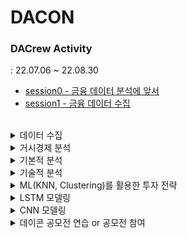 # DACON

### DACrew Activity
: 22.07.06 ~ 22.08.30
- [session0 - 금융 데이터 분석에 앞서](DACrew/[투데이_0편]_금융_데이터_분석에_앞서💥.ipynb)
- [session1 - 금융 데이터 수집](DACrew/[투데이_1편]_금융_데이터수집💥.ipynb)

<br>
<details markdown="1">
<summary>데이터 수집</summary> 

    - 주가 데이터 수집 (pykrx, FinanceDataReader, yfinance)
    - 거시경제 데이터 수집 (Ecos API)
    - 기업 공시데이터 수집 (Dart API)
    - 금융데이터 핸들링 (shift, rolling, resample, pct_change)
    - 백테스팅 API 활용법 (Backtrader&Backtesting)
</details>

<details markdown="1">
<summary>거시경제 분석</summary>

    - 거시경제 이론 이해 (재정정책, 통화정책, 기준금리, 인플레이션 등)
    - 거시경제 지표 비교 분석 (금리, 통화량, GDP 등등)
    - 뉴스데이터&NLP활용 경기 지수 개발
    - 경기 지수 활용 경기 순환 주기 파악
</details>

<details markdown="1">
<summary>기본적 분석</summary>

    - 기업 재무제표 항목 이해 (PER, PBR, EPS 등)
    - 기본적 분석 이해
    - 기본적 분석 활용 투자전략 구현 및 백테스팅
</details>

<details markdown="1">
<summary>기술적 분석</summary>

    - 차트 기술지표 이해 (RSI, MACD, OBV 등)
    - 기술적 분석 이해
    - 캔들 차트 시각화
    - 기술적 분석 활용 투자전략 구현 및 백테스팅
</details>

<details markdown="1">
<summary>ML(KNN, Clustering)를 활용한 투자 전략</summary>

    - K-NN 알고리즘 및 군집분석 이해
    - K-NN을 활용한 투자 전략 구현
    - 군집분석을 활용한 주식 종목 분류
    - 백테스팅 및 성과 평가(기간별 주식 테마 별 수익률 비교)
</details>

<details markdown="1">
<summary>LSTM 모델링</summary>

    - LSTM 신경망 이해
    - LSTM 실습 (시계열 예측 모델)
    - LSTM 모델링 (기술지표, 재무제표 지표 등 Feature 구성 후 학습)
    - 백테스팅 및 성과평가
</details>

<details markdown="1">
<summary>CNN 모델링</summary>

    - CNN 신경망 이해
    - CNN 실습 (이미지 분석)
    - CNN 모델링 (캔들차트, 기술지표 Feature 구성 후 학습)
    - 백테스팅 및 성과평가
</details>

<details markdown="1">
<summary>데이콘 공모전 연습 or 공모전 참여</summary>

    - 주식 종료 가격 예측 경진대회
    - 2021년(제2회) NH투자증권 빅데이터 경진대회
    - 주식 종료 가격 예측 Pre Competiton(with.데이커)
    - 인공지능 비트 트레이더 경진대회 시즌3
    - 한국거래소 KRX | 금융 분석 아이디어
    - 5중 택1
</details>
